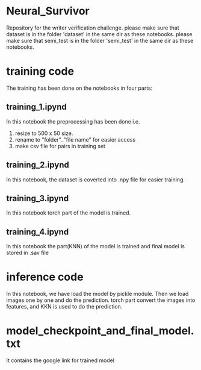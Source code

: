 # Neural_Survivor
Repository for the writer verification challenge.
please make sure that dataset is in the folder 'dataset' in the same dir as these notebooks.
please make sure that semi_test is in the folder 'semi_test' in the same dir as these notebooks.

# training code
The training has been done on the notebooks in four parts:

## training_1.ipynd
In this notebook the preprocessing has been done i.e.

1. resize to 500 x 50 size.
2. rename to "folder"_"file name" for easier access
3. make csv file for pairs in training set

## training_2.ipynd
In this notebook, the dataset is coverted into .npy file for easier training.

## training_3.ipynd
In this notebook torch part of the model is trained.

## training_4.ipynd
In this notebook the part(KNN) of the model is trained and final model is stored in .sav file

# inference code
In this notebook, we have load the model by pickle module.
Then we load images one by one and do the prediction.
torch part convert the images into features, and KKN is used to do the prediction.

# model_checkpoint_and_final_model.txt
It contains the google link for trained model
